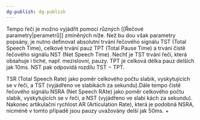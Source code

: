 ```yaml
---
dg-publish: dg-publish
---
```

Tempo řeči je možno vyjádřit pomocí různých [[Řečové parametry|perametrů]] zmíněných níže. Než bu dou však parametry popsány, je nutno definovat absolutní trvání řečového signálu TST (Total Speech Time), celkové trvání pauz TPT (Total Pause Time) a trvání čistě řečového signálu NST (Net Speech Time). Nechť je TST trvání řeči, která obsahuje i tiché, např. mezislovní, pauzy. TPT je celková délka pauz delších jak 10ms. NST pak odpovídá rozdílu TST − TPT.


TSR (Total Speech Rate) jako poměr celkového počtu slabik, vyskytujících se v řeči, a TST (vyjádřeno ve slabikách za sekundu).Dále tempo čistě řečového signálu NSRA (Net Speech RAte) jako poměr celkového počtu slabik, vyskytujících se v řeči, a NST (vyjádřeno ve slabi kách za sekundu).  Nakonec artikulační rychlost AR (Articulation Rate), která je podobná NSRA, nicméně v tomto případě jsou pauzy uvažovány delší jak 50ms.
+